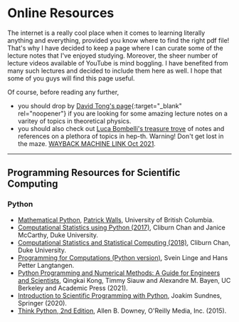 # Online Resources

The internet is a really cool place when it comes to learning literally anything and everything, provided you know where to find the right pdf file! That's why I have decided to keep a page where I can curate some of the lecture notes that I've enjoyed studying. Moreover, the sheer number of lecture videos available of YouTube is mind boggling. I have benefited from many such lectures and decided to include them here as well. I hope that some of you guys will find this page useful.

Of course, before reading any further,

- you should drop by [David Tong's page](http://www.damtp.cam.ac.uk/user/tong/teaching.html){:target="_blank" rel="noopener"} if you are looking for some amazing lecture notes on a varitey of topics in theoretical physics.
- you should also check out [Luca Bombelli's treasure trove](https://www.phy.olemiss.edu/~luca/Topics/list.html) of notes and references on a plethora of topics in hep-th. Warning! Don't get lost in the maze. [WAYBACK MACHINE LINK Oct 2021](https://web.archive.org/web/20211019193405/https://www.phy.olemiss.edu/~luca/Topics/list.html).

---

## Programming Resources for Scientific Computing

### Python


- [Mathematical Python](https://personal.math.ubc.ca/~pwalls/math-python/), [Patrick Walls](http://www.math.ubc.ca/~pwalls/), University of British Columbia.
- [Computational Statistics using Python (2017)](https://people.duke.edu/~ccc14/sta-663-2017/), Cliburn Chan and Janice McCarthy, Duke University.
- [Computational Statistics and Statistical Computing (2018)](https://people.duke.edu/~ccc14/sta-663-2018/index.html), Cliburn Chan, Duke University.
- [Programming for Computations (Python version)](http://hplgit.github.io/prog4comp/doc/pub/p4c-sphinx-Python/#index), Svein Linge and Hans Petter Langtangen.
- [Python Programming and Numerical Methods: A Guide for Engineers and Scientists](https://pythonnumericalmethods.berkeley.edu/notebooks/Index.html), Qingkai Kong, Timmy Siauw and Alexandre M. Bayen, UC Berkeley and Academic Press (2021).
- [Introduction to Scientific Programming with Python](https://www.springer.com/gp/book/9783030503550), Joakim Sundnes, Springer (2020).
- [Think Python, 2nd Edition](https://greenteapress.com/wp/think-python-2e/), Allen B. Downey, O'Reilly Media, Inc. (2015).

